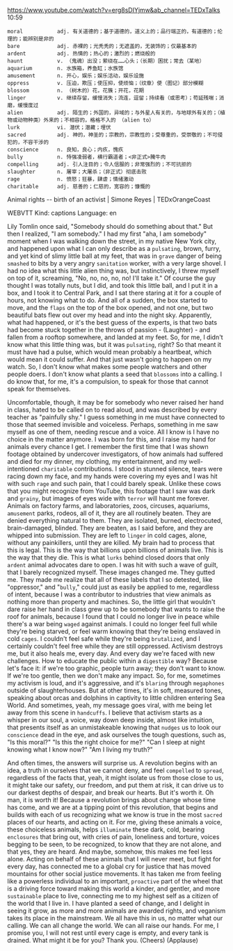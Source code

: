 https://www.youtube.com/watch?v=erg8sDIYjmw&ab_channel=TEDxTalks 
10:59
```
moral           adj. 有关道德的；基于道德的，道义上的；品行端正的，有道德的；伦理的；能辨别是非的
bare            adj. 赤裸的；光秃秃的；无遮盖的，无装饰的；仅最基本的
ardent          adj. 热情的；热心的；激烈的；燃烧般的
haunt           v. （鬼魂）出没；萦绕在……心头；（长期）困扰；常去（某地）
aquarium        n. 水族箱，养鱼缸；水族馆
amusement       n. 开心，娱乐；娱乐活动，娱乐设施
oppress         v. 压迫，欺压；使压抑，使烦恼；（纹章）使（图记）部分模糊
blossom         n. （树木的）花，花簇；开花，花期
linger          v. 继续存留，缓慢消失；流连，逗留；持续看（或思考）；苟延残喘；消磨，缓慢度过
alien           adj. 陌生的；外国的，异域的；与外星人有关的，与地球外有关的；（植物或动物种类）外来的；不相容的，格格不入的 （alien to）
lurk            vi. 潜伏；潜藏；埋伏
sacred          adj. 神的，神圣的；宗教的，宗教性的；受尊重的，受崇敬的；不可侵犯的，不容干涉的
conscience      n. 良知，良心；内疚，愧疚
bully           n. 恃强凌弱者，横行霸道者；<非正式>腌牛肉  
compelling      adj. 引人注目的；令人信服的；非常强烈的；不可抗拒的
slaughter       n. 屠宰；大屠杀；（非正式）彻底击败  
rage            n. 愤怒；狂暴，肆虐；情绪激动
charitable      adj. 慈善的；仁慈的，宽容的；慷慨的
```

Animal rights -- birth of an activist | Simone Reyes | TEDxOrangeCoast 

WEBVTT Kind: captions Language: en 

Lily Tomlin once said, "Somebody should do something about that." But then I realized, "I am somebody." I had my first "aha, I am somebody" moment when I was walking down the street, in my native New York city, and happened upon what I can only describe as a `pulsating`, brown, furry, and yet kind of slimy little ball at my feet, that was in `grave` danger of being `smashed` to bits by a very angry `sanitation` worker, with a very large shovel. I had no idea what this little alien thing was, but instinctively, I threw myself on top of it, screaming, "No, no, no, no, no! I'll take it." Of course the guy thought I was totally nuts, but I did, and took this little ball, and I put it in a box, and I took it to Central Park, and I sat there staring at it for a couple of hours, not knowing what to do. And all of a sudden, the box started to move, and the `flaps` on the top of the box opened, and not one, but two beautiful bats flew out over my head and into the night sky. Apparently, what had happened, or it's the best guess of the experts, is that two bats had become stuck together in the throws of passion - (Laughter) - and fallen from a rooftop somewhere, and landed at my feet. So, for me, I didn't know what this little thing was, but it was `pulsating`, right? So that meant it must have had a pulse, which would mean probably a heartbeat, which would mean it could suffer. And that just wasn't going to happen on my watch. So, I don't know what makes some people watchers and other people doers. I don't know what plants a seed that `blossoms` into a calling. I do know that, for me, it's a compulsion, to speak for those that cannot speak for themselves. 

Uncomfortable, though, it may be for somebody who never raised her hand in class, hated to be called on to read aloud, and was described by every teacher as "painfully shy." I guess something in me must have connected to those that seemed invisible and voiceless. Perhaps, something in me saw myself as one of them, needing rescue and a voice. All I know is I have no choice in the matter anymore. I was born for this, and I raise my hand for animals every chance I get. I remember the first time that I was shown footage obtained by undercover investigators, of how animals had suffered and died for my dinner, my clothing, my entertainment, and my well-intentioned `charitable` contributions. I stood in stunned silence, tears were racing down my face, and my hands were covering my eyes and I was hit with such `rage` and such pain, that I could barely speak. Unlike these cows that you might recognize from YouTube, this footage that I saw was dark and `grainy`, but images of eyes wide with `terror` will haunt me forever. Animals on factory farms, and laboratories, zoos, circuses, aquariums, `amusement` parks, rodeos, all of it, they are all routinely beaten. They are denied everything natural to them. They are isolated, burned, electrocuted, brain-damaged, blinded. They are beaten, as I said before, and they are whipped into submission. They are left to `linger` in cold cages, alone, without any painkillers, until they are killed. My brain had to process that this is legal. This is the way that billions upon billions of animals live. This is the way that they die. This is what `lurks` behind closed doors that only `ardent` animal advocates dare to open. I was hit with such a wave of guilt, that I barely recognized myself. These images changed me. They gutted me. They made me realize that all of these labels that I so detested, like "oppressor," and "`bully`," could just as easily be applied to me, regardless of intent, because I was a contributor to industries that view animals as nothing more than property and machines. So, the little girl that wouldn't dare raise her hand in class grew up to be somebody that wants to raise the roof for animals, because I found that I could no longer live in peace while there's a war being `waged` against animals. I could no longer feel full while they're being starved, or feel warm knowing that they're being enslaved in cold `cages`. I couldn't feel safe while they're being `brutalized`, and I certainly couldn't feel free while they are still oppressed. Activism destroys me, but it also heals me, every day. And every day we're faced with new challenges. How to educate the public within a `digestible` way? Because let's face it: if we're too graphic, people turn away; they don't want to know. If we're too gentle, then we don't make any impact. So, for me, sometimes my activism is loud, and it's aggressive, and it's `blaring` through `megaphones` outside of slaughterhouses. But at other times, it's in soft, measured tones, speaking about orcas and dolphins in captivity to little children entering Sea World. And sometimes, yeah, my message goes viral, with me being let away from this scene in `handcuffs`. I believe that activism starts as a whisper in our soul, a voice, way down deep inside, almost like intuition, that presents itself as an unmistakeable knowing that `nudges` us to look our `conscience` dead in the eye, and ask ourselves the tough questions, such as, "Is this moral?" "Is this the right choice for me?" "Can I sleep at night knowing what I know now?" "Am I living my truth?" 

And often times, the answers will surprise us. A revolution begins with an idea, a truth in ourselves that we cannot deny, and feel `compelled` to `spread`, regardless of the facts that, yeah, it might isolate us from those close to us, it might take our safety, our freedom, and put them at risk, it can drive us to our darkest depths of despair, and break our hearts. But it's worth it. Oh man, it is worth it! Because a revolution brings about change whose time has come, and we are at a tipping point of this revolution, that begins and builds with each of us recognizing what we know is true in the most `sacred` places of our hearts, and acting on it. For me, giving these animals a voice, these choiceless animals, helps `illuminate` these dark, cold, bearing `enclosures` that bring out, with cries of pain, loneliness and torture, voices begging to be seen, to be recognized, to know that they are not alone, and that yes, they are heard. And maybe, somehow, this makes me feel less alone. Acting on behalf of these animals that I will never meet, but fight for every day, has connected me to a global cry for justice that has moved mountains for other social justice movements. It has taken me from feeling like a powerless individual to an important, `proactive` part of the wheel that is a driving force toward making this world a kinder, and gentler, and more `sustainable` place to live, connecting me to my highest self as a citizen of the world that I live in. I have planted a seed of change, and I delight in seeing it grow, as more and more animals are awarded rights, and veganism takes its place in the mainstream. We all have this in us, no matter what our calling. We can all change the world. We can all raise our hands. For me, I promise you, I will not rest until every cage is empty, and every tank is drained. What might it be for you? Thank you. (Cheers) (Applause) 
